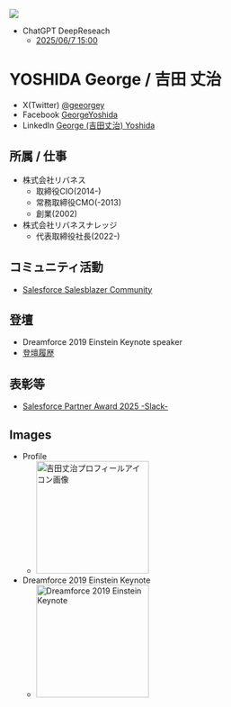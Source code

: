 ![](https://komarev.com/ghpvc/?username=geeorgey)

- ChatGPT DeepReseach
  - [2025/06/7 15:00](https://chatgpt.com/share/e/6843d6af-e220-8018-85ba-301e25d59ac2)

# YOSHIDA George / 吉田 丈治
- X(Twitter) [@geeorgey](https://x.com/geeorgey)
- Facebook [GeorgeYoshida](https://www.facebook.com/GeorgeYoshida/)
- LinkedIn [George (吉田丈治) Yoshida](https://www.linkedin.com/in/geeorgey/)

## 所属 / 仕事
- 株式会社リバネス
  - 取締役CIO(2014-)
  - 常務取締役CMO(-2013)
  - 創業(2002)
- 株式会社リバネスナレッジ
  - 代表取締役社長(2022-)

## コミュニティ活動
- [Salesforce Salesblazer Community](https://trailblazercommunitygroups.com/salesblazer-japanese/)

## 登壇
- Dreamforce 2019 Einstein Keynote speaker
- [登壇履歴](https://lne.st/k)

## 表彰等
- [Salesforce Partner Award 2025 -Slack-](https://prtimes.jp/main/html/rd/p/000000010.000128333.html)

## Images
- Profile
  - <img src="https://lne.st/wp-content/uploads/2025/05/78626087_10221322607716697_5436811581734256640_n-9.jpg" alt="吉田丈治プロフィールアイコン画像" width="200" height="200">
- Dreamforce 2019 Einstein Keynote
  - <img src="https://lne.st/wp-content/uploads/2025/05/7e97b4dac4bfd3718fa55f612fcbce1c.png" alt="Dreamforce 2019 Einstein Keynote" width="200" height="200">
